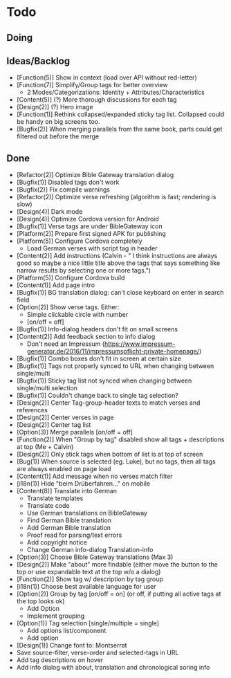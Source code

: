 # Todo

## Doing

## Ideas/Backlog
- [Function(5)] Show in context (load over API without red-letter)
- [Function(7)] Simplify/Group tags for better overview
    - 2 Modes/Categorizations: Identity + Attributes/Characteristics
- [Content(5)] (?) More thorough discussions for each tag
- [Design(2)] (?) Hero image
- [Function(1)] Rethink collapsed/expanded sticky tag list. Collapsed could be handy on big screens too.
- [Bugfix(2)] When merging parallels from the same book, parts could get filtered out before the merge

## Done
- [Refactor(2)] Optimize Bible Gateway translation dialog
- [Bugfix(1)] Disabled tags don't work
- [Bugfix(2)] Fix compile warnings
- [Refactor(2)] Optimize verse refreshing (algorithm is fast; rendering is slow)
- [Design(4)] Dark mode
- [Design(4)] Optimize Cordova version for Android
- [Bugfix(1)] Verse tags are under BibleGateway icon
- [Platform(2)] Prepare first signed APK for publishing
- [Platform(5)] Configure Cordova completely
    - Load German verses with script tag in header
- [Content(2)] Add instructions (Calvin - " I think instructions are always good so maybe a nice little title above the tags that says something like narrow results by selecting one or more tags.")
- [Platform(5)] Configure Cordova build
- [Content(1)] Add page intro
- [Bugfix(1)] BG translation dialog: can't close keyboard on enter in search field
- [Option(2)] Show verse tags. Either:
    - Simple clickable circle with number
    - [on/off = off]
- [Bugfix(1)] Info-dialog headers don't fit on small screens
- [Content(2)] Add feedback section to info dialog
    - Don't need an Impressum (https://www.impressum-generator.de/2016/11/impressumspflicht-private-homepage/)
- [Bugfix(1)] Combo boxes don't fit in screen at certain size
- [Bugfix(1)] Tags not properly synced to URL when changing between single/multi
- [Bugfix(1)] Sticky tag list not synced when changing between single/multi selection
- [Bugfix(1)] Couldn't change back to single tag selection?
- [Design(2)] Center Tag-group-header texts to match verses and references
- [Design(2)] Center verses in page
- [Design(2)] Center tag list
- [Option(3)] Merge parallels [on/off = off]
- [Function(2)] When "Group by tag" disabled show all tags + descriptions at top (Me + Calvin)
- [Design(2)] Only stick tags when bottom of list is at top of screen
- [Bug(1)] When source is selected (eg. Luke), but no tags, then all tags are always enabled on page load
- [Content(1)] Add message when no verses match filter
- [i18n(1)] Hide "beim Drüberfahren..." on mobile
- [Content(8)] Translate into German
    - Translate templates
    - Translate code
    - Use German translations on BibleGateway
    - Find German Bible translation
    - Add German Bible translation
    - Proof read for parsing/text errors
    - Add copyright notice
    - Change German info-dialog Translation-info
- [Option(3)] Choose Bible Gateway translations (Max 3)
- [Design(2)] Make "about" more findable (either move the button to the top or use expandable text at the top w/o a dialog)
- [Function(2)] Show tag w/ description by tag group
- [i18n(1)] Choose best available language for user
- [Option(2)] Group by tag [on/off = on] (or off, if putting all active tags at the top looks ok)
    - Add Option
    - Implement grouping
- [Option(1)] Tag selection [single/multiple = single]
    - Add options list/component
    - Add option
- [Design(1)] Change font to: Montserrat
- Save source-filter, verse-order and selected-tags in URL
- Add tag descriptions on hover
- Add info dialog with about, translation and chronological soring info